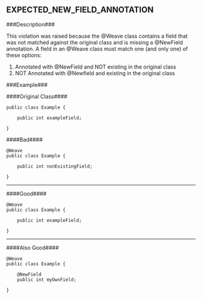 ## EXPECTED_NEW_FIELD_ANNOTATION ##

###Description###

This violation was raised because the @Weave class contains a field that was not matched against the original class and is missing a @NewField annotation. A field in an @Weave class must match one (and only one) of these options:

1. Annotated with @NewField and NOT existing in the original class
2. NOT Annotated with @Newfield and existing in the original class


###Example###

####Original Class####
```
public class Example {

    public int exampleField;

}
```


####Bad####
```
@Weave
public class Example {

    public int nonExistingField;

}
```

----------

####Good####
```
@Weave
public class Example {

    public int exampleField;

}
```

----------

####Also Good####
```
@Weave
public class Example {

    @NewField
    public int myOwnField;

}
```